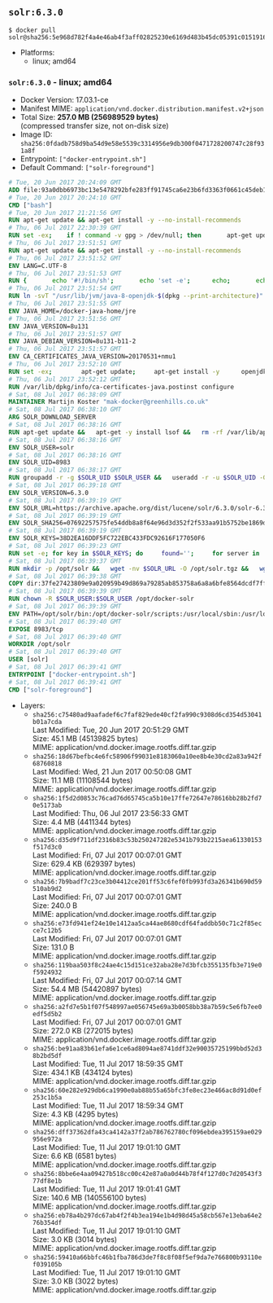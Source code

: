 ## `solr:6.3.0`

```console
$ docker pull solr@sha256:5e968d782f4a4e46ab4f3aff02825230e6169d483b45dc05391c0151916ab202
```

-	Platforms:
	-	linux; amd64

### `solr:6.3.0` - linux; amd64

-	Docker Version: 17.03.1-ce
-	Manifest MIME: `application/vnd.docker.distribution.manifest.v2+json`
-	Total Size: **257.0 MB (256989529 bytes)**  
	(compressed transfer size, not on-disk size)
-	Image ID: `sha256:0fdadb758d9ba54d9e58e5539c3314956e9db300f0471728200747c28f931a8f`
-	Entrypoint: `["docker-entrypoint.sh"]`
-	Default Command: `["solr-foreground"]`

```dockerfile
# Tue, 20 Jun 2017 20:24:09 GMT
ADD file:93a0dbb6973bc13e5478292bfe283ff91745ca6e23b6fd3363f0661c45deb1ec in / 
# Tue, 20 Jun 2017 20:24:10 GMT
CMD ["bash"]
# Tue, 20 Jun 2017 21:21:56 GMT
RUN apt-get update && apt-get install -y --no-install-recommends 		ca-certificates 		curl 		wget 	&& rm -rf /var/lib/apt/lists/*
# Thu, 06 Jul 2017 22:30:39 GMT
RUN set -ex; 	if ! command -v gpg > /dev/null; then 		apt-get update; 		apt-get install -y --no-install-recommends 			gnupg2 			dirmngr 		; 		rm -rf /var/lib/apt/lists/*; 	fi
# Thu, 06 Jul 2017 23:51:51 GMT
RUN apt-get update && apt-get install -y --no-install-recommends 		bzip2 		unzip 		xz-utils 	&& rm -rf /var/lib/apt/lists/*
# Thu, 06 Jul 2017 23:51:52 GMT
ENV LANG=C.UTF-8
# Thu, 06 Jul 2017 23:51:53 GMT
RUN { 		echo '#!/bin/sh'; 		echo 'set -e'; 		echo; 		echo 'dirname "$(dirname "$(readlink -f "$(which javac || which java)")")"'; 	} > /usr/local/bin/docker-java-home 	&& chmod +x /usr/local/bin/docker-java-home
# Thu, 06 Jul 2017 23:51:54 GMT
RUN ln -svT "/usr/lib/jvm/java-8-openjdk-$(dpkg --print-architecture)" /docker-java-home
# Thu, 06 Jul 2017 23:51:55 GMT
ENV JAVA_HOME=/docker-java-home/jre
# Thu, 06 Jul 2017 23:51:56 GMT
ENV JAVA_VERSION=8u131
# Thu, 06 Jul 2017 23:51:57 GMT
ENV JAVA_DEBIAN_VERSION=8u131-b11-2
# Thu, 06 Jul 2017 23:51:57 GMT
ENV CA_CERTIFICATES_JAVA_VERSION=20170531+nmu1
# Thu, 06 Jul 2017 23:52:10 GMT
RUN set -ex; 		apt-get update; 	apt-get install -y 		openjdk-8-jre-headless="$JAVA_DEBIAN_VERSION" 		ca-certificates-java="$CA_CERTIFICATES_JAVA_VERSION" 	; 	rm -rf /var/lib/apt/lists/*; 		[ "$(readlink -f "$JAVA_HOME")" = "$(docker-java-home)" ]; 		update-alternatives --get-selections | awk -v home="$(readlink -f "$JAVA_HOME")" 'index($3, home) == 1 { $2 = "manual"; print | "update-alternatives --set-selections" }'; 	update-alternatives --query java | grep -q 'Status: manual'
# Thu, 06 Jul 2017 23:52:12 GMT
RUN /var/lib/dpkg/info/ca-certificates-java.postinst configure
# Sat, 08 Jul 2017 06:38:09 GMT
MAINTAINER Martijn Koster "mak-docker@greenhills.co.uk"
# Sat, 08 Jul 2017 06:38:10 GMT
ARG SOLR_DOWNLOAD_SERVER
# Sat, 08 Jul 2017 06:38:16 GMT
RUN apt-get update &&   apt-get -y install lsof &&   rm -rf /var/lib/apt/lists/*
# Sat, 08 Jul 2017 06:38:16 GMT
ENV SOLR_USER=solr
# Sat, 08 Jul 2017 06:38:16 GMT
ENV SOLR_UID=8983
# Sat, 08 Jul 2017 06:38:17 GMT
RUN groupadd -r -g $SOLR_UID $SOLR_USER &&   useradd -r -u $SOLR_UID -G $SOLR_USER -g $SOLR_USER $SOLR_USER
# Sat, 08 Jul 2017 06:39:18 GMT
ENV SOLR_VERSION=6.3.0
# Sat, 08 Jul 2017 06:39:19 GMT
ENV SOLR_URL=https://archive.apache.org/dist/lucene/solr/6.3.0/solr-6.3.0.tgz
# Sat, 08 Jul 2017 06:39:19 GMT
ENV SOLR_SHA256=07692257575fe54ddb8a8f64e96d3d352f2f533aa91b5752be1869d2acf2f544
# Sat, 08 Jul 2017 06:39:19 GMT
ENV SOLR_KEYS=38D2EA16DDF5FC722EBC433FDC92616F177050F6
# Sat, 08 Jul 2017 06:39:23 GMT
RUN set -e; for key in $SOLR_KEYS; do     found='';     for server in       ha.pool.sks-keyservers.net       hkp://keyserver.ubuntu.com:80       hkp://p80.pool.sks-keyservers.net:80       pgp.mit.edu     ; do       echo "  trying $server for $key";       gpg --keyserver "$server" --keyserver-options timeout=10 --recv-keys "$key" && found=yes && break;     done;     test -z "$found" && echo >&2 "error: failed to fetch $key from several disparate servers -- network issues?" && exit 1;   done;   exit 0
# Sat, 08 Jul 2017 06:39:37 GMT
RUN mkdir -p /opt/solr &&   wget -nv $SOLR_URL -O /opt/solr.tgz &&   wget -nv $SOLR_URL.asc -O /opt/solr.tgz.asc &&   echo "$SOLR_SHA256 */opt/solr.tgz" | sha256sum -c - &&   (>&2 ls -l /opt/solr.tgz /opt/solr.tgz.asc) &&   gpg --batch --verify /opt/solr.tgz.asc /opt/solr.tgz &&   tar -C /opt/solr --extract --file /opt/solr.tgz --strip-components=1 &&   rm /opt/solr.tgz* &&   rm -Rf /opt/solr/docs/ &&   mkdir -p /opt/solr/server/solr/lib /opt/solr/server/solr/mycores &&   sed -i -e 's/#SOLR_PORT=8983/SOLR_PORT=8983/' /opt/solr/bin/solr.in.sh &&   sed -i -e '/-Dsolr.clustering.enabled=true/ a SOLR_OPTS="$SOLR_OPTS -Dsun.net.inetaddr.ttl=60 -Dsun.net.inetaddr.negative.ttl=60"' /opt/solr/bin/solr.in.sh &&   chown -R $SOLR_USER:$SOLR_USER /opt/solr &&   mkdir /docker-entrypoint-initdb.d /opt/docker-solr/
# Sat, 08 Jul 2017 06:39:38 GMT
COPY dir:37fe27423809e9a020959b49d869a79285ab853758a6a8a6bfe8564dcdf7ff56 in /opt/docker-solr/scripts 
# Sat, 08 Jul 2017 06:39:39 GMT
RUN chown -R $SOLR_USER:$SOLR_USER /opt/docker-solr
# Sat, 08 Jul 2017 06:39:39 GMT
ENV PATH=/opt/solr/bin:/opt/docker-solr/scripts:/usr/local/sbin:/usr/local/bin:/usr/sbin:/usr/bin:/sbin:/bin
# Sat, 08 Jul 2017 06:39:40 GMT
EXPOSE 8983/tcp
# Sat, 08 Jul 2017 06:39:40 GMT
WORKDIR /opt/solr
# Sat, 08 Jul 2017 06:39:40 GMT
USER [solr]
# Sat, 08 Jul 2017 06:39:41 GMT
ENTRYPOINT ["docker-entrypoint.sh"]
# Sat, 08 Jul 2017 06:39:41 GMT
CMD ["solr-foreground"]
```

-	Layers:
	-	`sha256:c75480ad9aafadef6c7faf829ede40cf2fa990c9308d6cd354d53041b01a7cda`  
		Last Modified: Tue, 20 Jun 2017 20:51:29 GMT  
		Size: 45.1 MB (45139825 bytes)  
		MIME: application/vnd.docker.image.rootfs.diff.tar.gzip
	-	`sha256:18d67befbc4e6fc58906f99031e8183060a10ee8b4e30cd2a83a942f68760818`  
		Last Modified: Wed, 21 Jun 2017 00:50:08 GMT  
		Size: 11.1 MB (11108544 bytes)  
		MIME: application/vnd.docker.image.rootfs.diff.tar.gzip
	-	`sha256:1f5d2d0853c76cad76d65745ca5b10e17ffe72647e78616bb28b2fd70e5173ab`  
		Last Modified: Thu, 06 Jul 2017 23:56:33 GMT  
		Size: 4.4 MB (4411344 bytes)  
		MIME: application/vnd.docker.image.rootfs.diff.tar.gzip
	-	`sha256:d35d9f711df2316b83c53b250247282e5341b793b2215aea61330153f517d3c0`  
		Last Modified: Fri, 07 Jul 2017 00:07:01 GMT  
		Size: 629.4 KB (629397 bytes)  
		MIME: application/vnd.docker.image.rootfs.diff.tar.gzip
	-	`sha256:7b9badf7c23ce3b04412ce201ff53c6fef0fb993fd3a26341b690d59510ab9d2`  
		Last Modified: Fri, 07 Jul 2017 00:07:01 GMT  
		Size: 240.0 B  
		MIME: application/vnd.docker.image.rootfs.diff.tar.gzip
	-	`sha256:e73fd941ef24e10e1412aa5ca44ae8680cdf64faddbb50c71c2f85ecce7c12b5`  
		Last Modified: Fri, 07 Jul 2017 00:07:01 GMT  
		Size: 131.0 B  
		MIME: application/vnd.docker.image.rootfs.diff.tar.gzip
	-	`sha256:119baa503f8c24ae4c15d151ce32aba28e7d3bfcb355135fb3e719e0f5924932`  
		Last Modified: Fri, 07 Jul 2017 00:07:14 GMT  
		Size: 54.4 MB (54420897 bytes)  
		MIME: application/vnd.docker.image.rootfs.diff.tar.gzip
	-	`sha256:a2fd7e5b1f07f548997ae056745e69a3b0058bb38a7b59c5e6fb7ee0edf5d5b2`  
		Last Modified: Fri, 07 Jul 2017 00:07:01 GMT  
		Size: 272.0 KB (272015 bytes)  
		MIME: application/vnd.docker.image.rootfs.diff.tar.gzip
	-	`sha256:be91aa83b61efa6e1ce6ad8094ae8741ddf32e90035725199bbd52d38b2bd5df`  
		Last Modified: Tue, 11 Jul 2017 18:59:35 GMT  
		Size: 434.1 KB (434124 bytes)  
		MIME: application/vnd.docker.image.rootfs.diff.tar.gzip
	-	`sha256:60e282e929db6ca1990e0ab88b55a65bfc3fe8ec23e466ac8d91d0ef253c1b5a`  
		Last Modified: Tue, 11 Jul 2017 18:59:34 GMT  
		Size: 4.3 KB (4295 bytes)  
		MIME: application/vnd.docker.image.rootfs.diff.tar.gzip
	-	`sha256:dff37362dfa43ca4142a37f2ab786762780cf096ebdea395159ae029956e972a`  
		Last Modified: Tue, 11 Jul 2017 19:01:10 GMT  
		Size: 6.6 KB (6581 bytes)  
		MIME: application/vnd.docker.image.rootfs.diff.tar.gzip
	-	`sha256:8bbe6e4aa09427b518cc00c42e87a0a0d44b78f4f127d0c7d20543f377df8e1b`  
		Last Modified: Tue, 11 Jul 2017 19:01:41 GMT  
		Size: 140.6 MB (140556100 bytes)  
		MIME: application/vnd.docker.image.rootfs.diff.tar.gzip
	-	`sha256:eb78a4b297dc67ab4f2f4b3ea194e1b4d98d45a58cb567e13eba64e276b354df`  
		Last Modified: Tue, 11 Jul 2017 19:01:10 GMT  
		Size: 3.0 KB (3014 bytes)  
		MIME: application/vnd.docker.image.rootfs.diff.tar.gzip
	-	`sha256:59410a66bbfc46b1fba786d3de7f8c8f08f5ef9da7e766800b93110ef039105b`  
		Last Modified: Tue, 11 Jul 2017 19:01:10 GMT  
		Size: 3.0 KB (3022 bytes)  
		MIME: application/vnd.docker.image.rootfs.diff.tar.gzip
